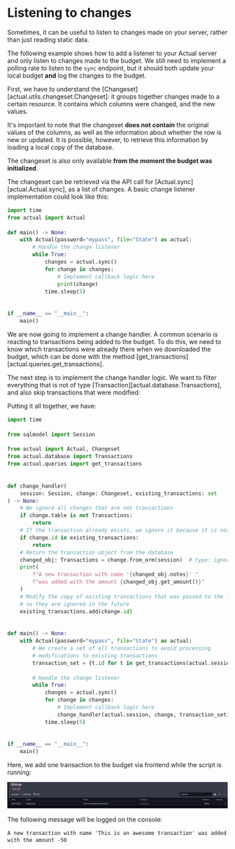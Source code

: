 # Listening to changes

Sometimes, it can be useful to listen to changes made on your server, rather than just reading static data.

The following example shows how to add a listener to your Actual server and only listen to changes made to the
budget. We still need to implement a polling rate to listen to the `sync` endpoint, but it should both
update your local budget **and** log the changes to the budget.

First, we have to understand the [Changeset][actual.utils.changeset.Changeset]: it groups together changes made to a
certain resource. It contains which columns were changed, and the new values.

It's important to note that the changeset **does not contain** the original values of the columns, as well as the
information about whether the row is new or updated. It is possible, however, to retrieve this information by loading a
local copy of the database.

The changeset is also only available **from the moment the budget was initialized**.

The changeset can be retrieved via the API call for [Actual.sync][actual.Actual.sync], as a list of changes.
A basic change listener implementation could look like this:

```python
import time
from actual import Actual

def main() -> None:
    with Actual(password="mypass", file="State") as actual:
        # Handle the change listener
        while True:
            changes = actual.sync()
            for change in changes:
                # Implement callback logic here
                print(change)
            time.sleep(5)


if __name__ == "__main__":
    main()
```

We are now going to implement a change handler. A common scenario is reacting to transactions being added to the budget.
To do this, we need to know which transactions were already there when we downloaded the budget, which can be done with
the method [get_transactions][actual.queries.get_transactions].

The next step is to implement the change handler logic. We want to filter everything that is not of type
[Transaction][actual.database.Transactions], and also skip transactions that were modified:

Putting it all together, we have:

```python
import time

from sqlmodel import Session

from actual import Actual, Changeset
from actual.database import Transactions
from actual.queries import get_transactions


def change_handler(
    session: Session, change: Changeset, existing_transactions: set
) -> None:
    # We ignore all changes that are not transactions
    if change.table is not Transactions:
        return
    # If the transaction already exists, we ignore it because it is not new
    if change.id in existing_transactions:
        return
    # Return the transaction object from the database
    changed_obj: Transactions = change.from_orm(session)  # type: ignore
    print(
        f"A new transaction with name '{changed_obj.notes}' "
        f"was added with the amount {changed_obj.get_amount()}"
    )
    # Modify the copy of existing transactions that was passed to the function,
    # so they are ignored in the future
    existing_transactions.add(change.id)


def main() -> None:
    with Actual(password="mypass", file="State") as actual:
        # We create a set of all transactions to avoid processing
        # modifications to existing transactions
        transaction_set = {t.id for t in get_transactions(actual.session)}

        # Handle the change listener
        while True:
            changes = actual.sync()
            for change in changes:
                # Implement callback logic here
                change_handler(actual.session, change, transaction_set)
            time.sleep(5)


if __name__ == "__main__":
    main()
```

Here, we add one transaction to the budget via frontend while the script is running:

![Added transaction](../static/change-handler-added-transaction.png)

The following message will be logged on the console:

```
A new transaction with name 'This is an awesome transaction' was added with the amount -50
```
